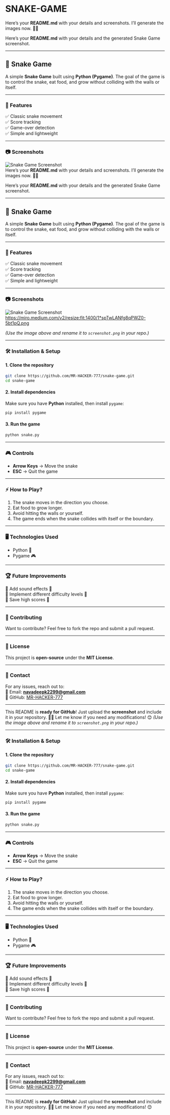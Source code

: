 # SNAKE-GAME
Here’s your **README.md** with your details and screenshots. I’ll generate the images now. 🚀🐍

Here’s your **README.md** with your details and the generated Snake Game screenshot.  

---

## 🐍 Snake Game  

A simple **Snake Game** built using **Python (Pygame)**. The goal of the game is to control the snake, eat food, and grow without colliding with the walls or itself.  

---

### 🚀 Features  
✅ Classic snake movement  
✅ Score tracking  
✅ Game-over detection  
✅ Simple and lightweight  

---

### 📷 Screenshots  
![Snake Game Screenshot](screenshot.png)  
Here’s your **README.md** with your details and screenshots. I’ll generate the images now. 🚀🐍

Here’s your **README.md** with your details and the generated Snake Game screenshot.  

---

## 🐍 Snake Game  

A simple **Snake Game** built using **Python (Pygame)**. The goal of the game is to control the snake, eat food, and grow without colliding with the walls or itself.  

---

### 🚀 Features  
✅ Classic snake movement  
✅ Score tracking  
✅ Game-over detection  
✅ Simple and lightweight  

---

### 📷 Screenshots  
![Snake Game Screenshot](screenshot.png)  
https://miro.medium.com/v2/resize:fit:1400/1*spTwLANfg8qPWZ0-5bt1pQ.png

*(Use the image above and rename it to `screenshot.png` in your repo.)*  

---

### 🛠 Installation & Setup  

#### **1. Clone the repository**  
```bash
git clone https://github.com/MR-HACKER-777/snake-game.git
cd snake-game
```

#### **2. Install dependencies**  
Make sure you have **Python** installed, then install `pygame`:  
```bash
pip install pygame
```

#### **3. Run the game**  
```bash
python snake.py
```

---

### 🎮 Controls  
- **Arrow Keys** → Move the snake  
- **ESC** → Quit the game  

---

### ⚡ How to Play?  
1. The snake moves in the direction you choose.  
2. Eat food to grow longer.  
3. Avoid hitting the walls or yourself.  
4. The game ends when the snake collides with itself or the boundary.  

---

### 🖥 Technologies Used  
- Python 🐍  
- Pygame 🎮  

---

### 🏆 Future Improvements  
🔹 Add sound effects 🎵  
🔹 Implement different difficulty levels 🚀  
🔹 Save high scores 🏅  

---

### 🤝 Contributing  
Want to contribute? Feel free to fork the repo and submit a pull request.  

---

### 📜 License  
This project is **open-source** under the **MIT License**.  

---

### 📧 Contact  
For any issues, reach out to:  
📧 Email: **navadeepk2299@gmail.com**  
🔗 GitHub: [MR-HACKER-777](https://github.com/MR-HACKER-777)  

---

This README is **ready for GitHub**! Just upload the **screenshot** and include it in your repository. 🚀🐍 Let me know if you need any modifications! 😊
*(Use the image above and rename it to `screenshot.png` in your repo.)*  

---

### 🛠 Installation & Setup  

#### **1. Clone the repository**  
```bash
git clone https://github.com/MR-HACKER-777/snake-game.git
cd snake-game
```

#### **2. Install dependencies**  
Make sure you have **Python** installed, then install `pygame`:  
```bash
pip install pygame
```

#### **3. Run the game**  
```bash
python snake.py
```

---

### 🎮 Controls  
- **Arrow Keys** → Move the snake  
- **ESC** → Quit the game  

---

### ⚡ How to Play?  
1. The snake moves in the direction you choose.  
2. Eat food to grow longer.  
3. Avoid hitting the walls or yourself.  
4. The game ends when the snake collides with itself or the boundary.  

---

### 🖥 Technologies Used  
- Python 🐍  
- Pygame 🎮  

---

### 🏆 Future Improvements  
🔹 Add sound effects 🎵  
🔹 Implement different difficulty levels 🚀  
🔹 Save high scores 🏅  

---

### 🤝 Contributing  
Want to contribute? Feel free to fork the repo and submit a pull request.  

---

### 📜 License  
This project is **open-source** under the **MIT License**.  

---

### 📧 Contact  
For any issues, reach out to:  
📧 Email: **navadeepk2299@gmail.com**  
🔗 GitHub: [MR-HACKER-777](https://github.com/MR-HACKER-777)  

---

This README is **ready for GitHub**! Just upload the **screenshot** and include it in your repository. 🚀🐍 Let me know if you need any modifications! 😊
